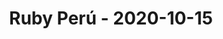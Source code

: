 ---
layout: post
title: Ruby Perú - 2020-10-15
datetime: '2020-10-15 19:00:00 -0500'
name: Ruby Perú
external_url: https://www.meetup.com/rubyperu/events/273742134/
online_event: true
year_month: 2020-10
---